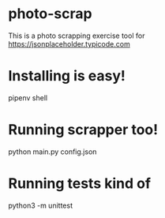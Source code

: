 # photo-scrap
This is a photo scrapping exercise tool for https://jsonplaceholder.typicode.com

# Installing is easy!
pipenv shell

# Running scrapper too!
python main.py config.json 

# Running tests kind of
python3 -m unittest